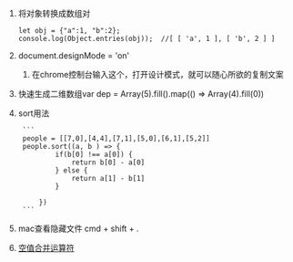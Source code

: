 1. 将对象转换成数组对

    ```
    let obj = {"a":1, "b":2};
    console.log(Object.entries(obj));  //[ [ 'a', 1 ], [ 'b', 2 ] ]
    ```

2. document.designMode = 'on'
   1. 在chrome控制台输入这个，打开设计模式，就可以随心所欲的复制文案
3. 快速生成二维数组var dep = Array(5).fill().map(() => Array(4).fill(0))
4. sort用法

        ```
        people = [[7,0],[4,4],[7,1],[5,0],[6,1],[5,2]]
        people.sort((a, b ) => {
                if(b[0] !== a[0]) {
                    return b[0] - a[0]
                } else {
                    return a[1] - b[1]
                }

            })
        ```

5. mac查看隐藏文件 cmd + shift + .
6. [空值合并运算符](https://developer.mozilla.org/zh-CN/docs/Web/JavaScript/Reference/Operators/Nullish_coalescing_operator)